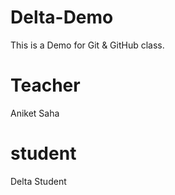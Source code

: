 # Delta-Demo
This is a Demo for Git &amp; GitHub class.


# Teacher
Aniket Saha

# student 
Delta Student
